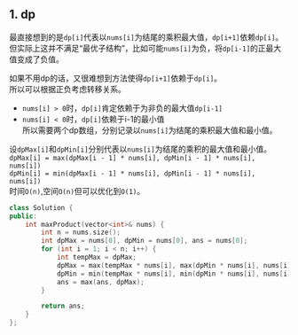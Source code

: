 ## 1. dp
最直接想到的是`dp[i]`代表以`nums[i]`为结尾的乘积最大值，`dp[i+1]`依赖`dp[i]`。  
但实际上这并不满足“最优子结构”，比如可能`nums[i]`为负，将`dp[i-1]`的正最大值变成了负值。  
  
如果不用dp的话，又很难想到方法使得`dp[i+1]`依赖于`dp[i]`。  
所以可以根据正负考虑转移关系。  
- `nums[i] > 0`时，`dp[i]`肯定依赖于为非负的最大值`dp[i-1]`  
- `nums[i] < 0`时，`dp[i]`依赖于i-1的最小值  
所以需要两个dp数组，分别记录以`nums[i]`为结尾的乘积最大值和最小值。  
  
设`dpMax[i]`和`dpMin[i]`分别代表以`nums[i]`为结尾的乘积的最大值和最小值。  
`dpMax[i] = max(dpMax[i - 1] * nums[i], dpMin[i - 1] * nums[i], nums[i])`  
`dpMin[i] = min(dpMax[i - 1] * nums[i], dpMin[i - 1] * nums[i], nums[i])`  
时间`O(n)`,空间`O(n)`但可以优化到`O(1)`。  
```cpp
class Solution {
public:
    int maxProduct(vector<int>& nums) {
        int n = nums.size();
        int dpMax = nums[0], dpMin = nums[0], ans = nums[0];
        for (int i = 1; i < n; i++) {
            int tempMax = dpMax;
            dpMax = max(tempMax * nums[i], max(dpMin * nums[i], nums[i]));
            dpMin = min(tempMax * nums[i], min(dpMin * nums[i], nums[i]));
            ans = max(ans, dpMax);
        }

        return ans;
    }
};
```